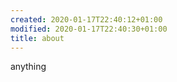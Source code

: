 ```yaml
---
created: 2020-01-17T22:40:12+01:00
modified: 2020-01-17T22:40:30+01:00
title: about
---
```


anything